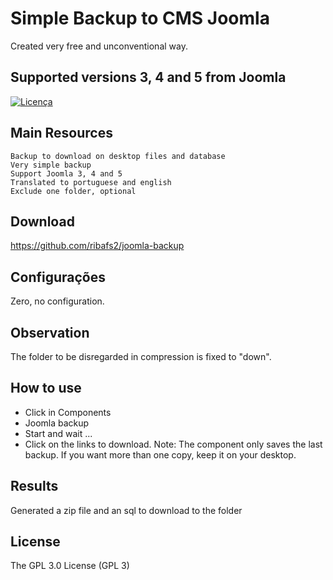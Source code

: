 # Simple Backup to CMS Joomla

Created very free and unconventional way.

## Supported versions 3, 4 and 5 from Joomla

[![Licença](https://img.shields.io/aur/license/yaourt.svg)](https://github.com/ribafs/simplebackup/blob/master/LICENSE)

## Main Resources
    Backup to download on desktop files and database
    Very simple backup
    Support Joomla 3, 4 and 5
    Translated to portuguese and english
    Exclude one folder, optional

## Download
https://github.com/ribafs2/joomla-backup

## Configurações

Zero, no configuration.

## Observation
The folder to be disregarded in compression is fixed to "down".

## How to use

- Click in Components
- Joomla backup
- Start and wait ...
- Click on the links to download.
Note: The component only saves the last backup. If you want more than one copy, keep it on your desktop.

## Results
Generated a zip file and an sql to download to the folder

License
-------

The GPL 3.0 License (GPL 3)
